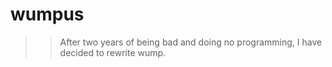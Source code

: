# wumpus

> > After two years of being bad and doing no programming,
> > I have decided to rewrite wump.
>
> 